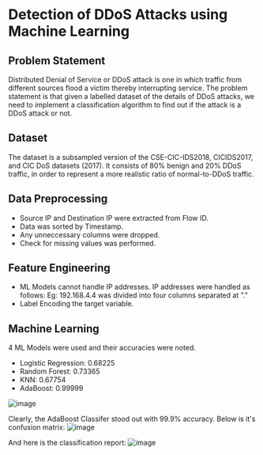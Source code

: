 # Detection of DDoS Attacks using Machine Learning

## Problem Statement

Distributed Denial of Service or DDoS attack is one in which traffic from different sources flood a victim thereby interrupting service. The problem statement is that given a labelled dataset of the details of DDoS attacks, we need to implement a classification algorithm to find out if the attack is a DDoS attack or not.

## Dataset

The dataset is a subsampled version of the CSE-CIC-IDS2018, CICIDS2017, and CIC DoS datasets (2017). It consists of 80% benign and 20% DDoS traffic, in order to represent a more realistic ratio of normal-to-DDoS traffic.

## Data Preprocessing

- Source IP and Destination IP were extracted from Flow ID.
- Data was sorted by Timestamp.
- Any unneccessary columns were dropped.
- Check for missing values was performed.

## Feature Engineering

- ML Models cannot handle IP addresses. IP addresses were handled as follows:
  Eg: 192.168.4.4 was divided into four columns separated at "."
- Label Encoding the target variable.

## Machine Learning

4 ML Models were used and their accuracies were noted.
- Logistic Regression: 0.68225
- Random Forest: 0.73365
- KNN: 0.67754
- AdaBoost: 0.99999

![image](https://user-images.githubusercontent.com/41315903/172191979-68503b45-53db-402d-a32a-4b8553fcdb2a.png)

Clearly, the AdaBoost Classifer stood out with 99.9% accuracy. Below is it's confusion matrix:
![image](https://user-images.githubusercontent.com/41315903/172192168-6442e3a7-3b40-4e96-ae6d-09de6544ef3b.png)

And here is the classification report:
![image](https://user-images.githubusercontent.com/41315903/172200284-66351563-11de-46e0-be1d-464b9205b828.png)

